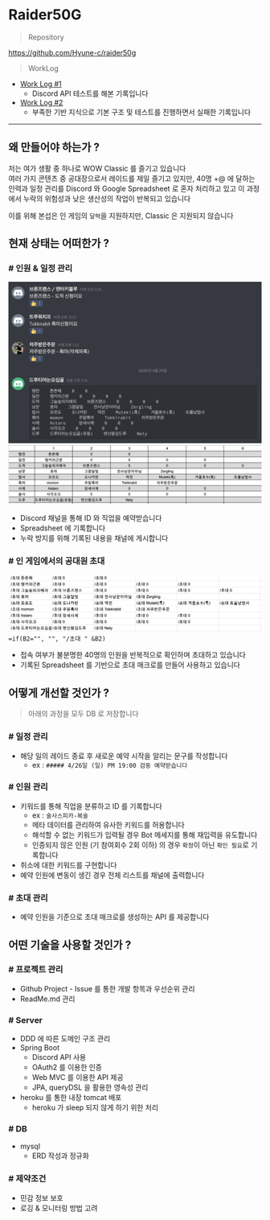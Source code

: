 # Raider50G

> Repository

<https://github.com/Hyune-c/raider50g>

> WorkLog

- [Work Log #1](https://github.com/Hyune-c/TIL/blob/master/Toy%20Project/Raider50G/Wokr%20Log%20%231.md)
  - Discord API 테스트를 해본 기록입니다
- [Work Log #2](https://github.com/Hyune-c/TIL/blob/master/Toy%20Project/Raider50G/Wokr%20Log%20%232.md)
  - 부족한 기반 지식으로 기본 구조 및 테스트를 진행하면서 실패한 기록입니다

---

## 왜 만들어야 하는가 ?

저는 여가 생활 중 하나로 WOW Classic 를 즐기고 있습니다  
여러 가지 콘텐츠 중 공대장으로서 레이드를 제일 즐기고 있지만, 40명 +@ 에 달하는 인력과 일정 관리를 Discord 와 Google Spreadsheet 로 혼자 처리하고 있고 이 과정에서 누락의 위험성과 낮은 생산성의 작업이 반복되고 있습니다

이를 위해 본섭은 인 게임의 `달력`을 지원하지만, Classic 은 지원되지 않습니다

## 현재 상태는 어떠한가 ?

### # 인원 & 일정 관리

![managing people](./image/2020-04-29-03-16-30.png)
![managing people](./image/2020-04-29-03-18-31.png)

- Discord 채널을 통해 ID 와 직업을 예약받습니다
- Spreadsheet 에 기록합니다
- 누락 방지를 위해 기록된 내용을 채널에 게시합니다

### # 인 게임에서의 공대원 초대

![invite people](./image/2020-04-29-03-22-59.png)
`=if(B2="", "", "/초대 " &B2)`

- 접속 여부가 불분명한 40명의 인원을 반복적으로 확인하며 초대하고 있습니다
- 기록된 Spreadsheet 를 기반으로 초대 매크로를 만들어 사용하고 있습니다

## 어떻게 개선할 것인가 ?

> 아래의 과정을 모두 DB 로 저장합니다

### # 일정 관리

- 해당 일의 레이드 종료 후 새로운 예약 시작을 알리는 문구를 작성합니다
  - ex : `##### 4/26일 (일) PM 19:00 검둥 예약받습니다`

### # 인원 관리

- 키워드를 통해 직업을 분류하고 ID 를 기록합니다
  - ex : `술사스피카-복술`
  - 메타 데이터를 관리하여 유사한 키워드를 허용합니다
  - 해석할 수 없는 키워드가 입력될 경우 Bot 메세지를 통해 재입력을 유도합니다
  - 인증되지 않은 인원 (기 참여회수 2회 이하) 의 경우 `확정`이 아닌 `확인 필요`로 기록합니다
- 취소에 대한 키워드를 구현합니다
- 예약 인원에 변동이 생긴 경우 전체 리스트를 채널에 출력합니다

### # 초대 관리

- 예약 인원을 기준으로 초대 매크로를 생성하는 API 를 제공합니다

## 어떤 기술을 사용할 것인가 ?

### # 프로젝트 관리

- Github Project - Issue 를 통한 개발 항목과 우선순위 관리
- ReadMe.md 관리

### # Server

- DDD 에 따른 도메인 구조 관리
- Spring Boot
  - Discord API 사용
  - OAuth2 를 이용한 인증
  - Web MVC 를 이용한 API 제공
  - JPA, queryDSL 을 활용한 영속성 관리
- heroku 를 통한 내장 tomcat 배포
  - heroku 가 sleep 되지 않게 하기 위한 처리

### # DB

- mysql
  - ERD 작성과 정규화

### # 제약조건

- 민감 정보 보호
- 로깅 & 모니터링 방법 고려
